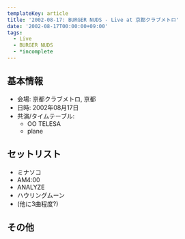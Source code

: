 ```yaml
---
templateKey: article
title: '2002-08-17: BURGER NUDS - Live at 京都クラブメトロ'
date: '2002-08-17T00:00:00+09:00'
tags:
  - Live
  - BURGER NUDS
  - *incomplete
---
```

## 基本情報

* 会場: 京都クラブメトロ, 京都
* 日時: 2002年08月17日
* 共演/タイムテーブル:
  * OO TELESA
  * plane

## セットリスト

* ミナソコ
* AM4:00
* ANALYZE
* ハウリングムーン
* (他に3曲程度?)

## その他

